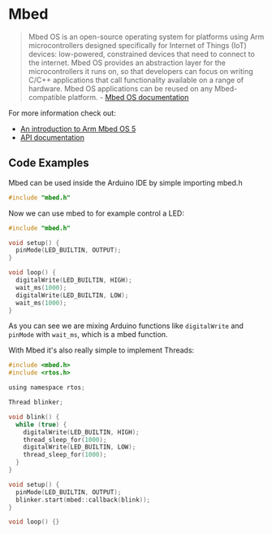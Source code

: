 # Mbed

> Mbed OS is an open-source operating system for platforms using Arm microcontrollers designed specifically for Internet of Things (IoT) devices: low-powered, constrained devices that need to connect to the internet. Mbed OS provides an abstraction layer for the microcontrollers it runs on, so that developers can focus on writing C/C++ applications that call functionality available on a range of hardware. Mbed OS applications can be reused on any Mbed-compatible platform. - [Mbed OS documentation](https://os.mbed.com/docs/mbed-os/v5.13/introduction/index.html)

For more information check out:
* [An introduction to Arm Mbed OS 5](https://os.mbed.com/docs/mbed-os/v5.13/introduction/index.html)
* [API documentation](https://os.mbed.com/docs/mbed-os/v5.13/apis/index.html)

## Code Examples

Mbed can be used inside the Arduino IDE by simple importing mbed.h

```c
#include "mbed.h"
```

Now we can use mbed to for example control a LED:

```c
#include "mbed.h"

void setup() {
  pinMode(LED_BUILTIN, OUTPUT);
}

void loop() {
  digitalWrite(LED_BUILTIN, HIGH);
  wait_ms(1000);               
  digitalWrite(LED_BUILTIN, LOW);    
  wait_ms(1000);                      
}
```

As you can see we are mixing Arduino functions like ```digitalWrite``` and ```pinMode``` with ```wait_ms```, which is a mbed function.

With Mbed it's also really simple to implement Threads:

```c
#include <mbed.h>
#include <rtos.h>

using namespace rtos;

Thread blinker;

void blink() {
  while (true) {
    digitalWrite(LED_BUILTIN, HIGH);
    thread_sleep_for(1000);
    digitalWrite(LED_BUILTIN, LOW);
    thread_sleep_for(1000);
  }
}

void setup() {  
  pinMode(LED_BUILTIN, OUTPUT);
  blinker.start(mbed::callback(blink));
}

void loop() {}
```